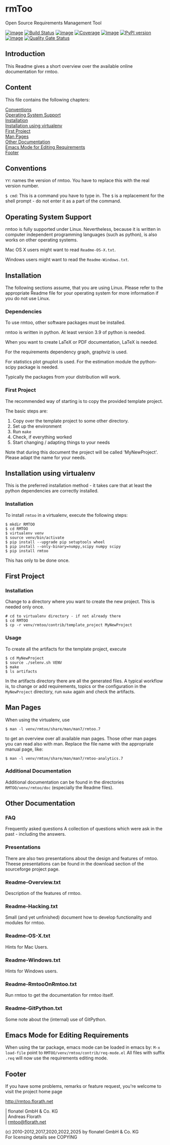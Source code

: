 [//]: # (copyright 2010-2012,2017,2020,2022,2025 by flonatel GmbH & Co. KG / Andreas Florath)
[//]: # ( )
[//]: # (SPDX-License-Identifier: GPL-3.0-or-later)
[//]: # ( )
[//]: # (This file is part of rmtoo.)
[//]: # ( )  
[//]: # (rmtoo is free software: you can redistribute it and/or modify)
[//]: # (it under the terms of the GNU General Public License as published by)
[//]: # (the Free Software Foundation, either version 3 of the License, or)
[//]: # (at your option any later version.)
[//]: # ( )
[//]: # (rmtoo is distributed in the hope that it will be useful,)
[//]: # (but WITHOUT ANY WARRANTY; without even the implied warranty of)
[//]: # (MERCHANTABILITY or FITNESS FOR A PARTICULAR PURPOSE.  See the)
[//]: # (GNU General Public License for more details.)
[//]: # ( )  
[//]: # (You should have received a copy of the GNU General Public License)
[//]: # (along with rmtoo.  If not, see <https://www.gnu.org/licenses/>.)

# rmToo

Open Source Requirements Management Tool

[![image](https://img.shields.io/github/release/florath/rmtoo.svg)](https://github.com/florath/rmtoo/releases)
[![Build Status](https://github.com/florath/rmtoo/workflows/CI/badge.svg)](https://github.com/florath/rmtoo/actions)
[![image](https://img.shields.io/badge/License-GPL%20v3-blue.svg)](http://www.gnu.org/licenses/gpl-3.0)
[![Coverage](https://sonarcloud.io/api/project_badges/measure?project=florath_rmtoo&metric=coverage)](https://sonarcloud.io/summary/new_code?id=florath_rmtoo)
[![image](https://img.shields.io/github/downloads/florath/rmtoo/total.svg)](http://rmtoo.florath.net)
[![PyPI version](https://img.shields.io/pypi/v/rmtoo)](https://pypi.org/project/rmtoo/)
[![image](https://img.shields.io/coverity/scan/12488.svg)](https://scan.coverity.com/projects/rmtoo)
[![Quality Gate Status](https://sonarcloud.io/api/project_badges/measure?project=florath_rmtoo&metric=alert_status)](https://sonarcloud.io/summary/new_code?id=florath_rmtoo)

## Introduction

This Readme gives a short overview over the available online
documentation for rmtoo.

## Content

This file contains the following chapters:

[Conventions](#Conventions)  
[Operating System Support](#Operating-System-Support)  
[Installation](#Installation)  
[Installation using virtualenv](#Installation-using-virtualenv)  
[First Project](#First-Project)  
[Man Pages](#Man-Pages)  
[Other Documentation](#Other-Documentation)  
[Emacs Mode for Editing Requirements](#Emacs-Mode-for-Editing-Requirements)  
[Footer](#Footer)

## Conventions

`YY`: names the version of rmtoo. You have to replace this with the real
    version number.

`$ cmd`: This is a command you have to type in. The `$` is a replacement for
    the shell prompt - do not enter it as a part of the command.

## Operating System Support

rmtoo is fully supported under Linux. Nevertheless, because it is
written in computer independent programming languages (such as python),
is also works on other operating systems.

Mac OS X users might want to read `Readme-OS-X.txt`.

Windows users might want to read the `Readme-Windows.txt`.

## Installation

The following sections assume, that you are using Linux. Please refer to
the appropriate Readme file for your operating system for more
information if you do not use Linux.

### Dependencies

To use rmtoo, other software packages must be installed.

rmtoo is written in python. At least version 3.9 of python is needed.

When you want to create LaTeX or PDF documentation, LaTeX is needed.

For the requirements dependency graph, graphviz is used.

For statistics plot gnuplot is used. For the estimation module the
python-scipy package is needed.

Typically the packages from your distribution will work.

### First Project

The recommended way of starting is to copy the provided template
project.

The basic steps are:

1)  Copy over the template project to some other directory.
2)  Set up the environment
3)  Run `make`
4)  Check, if everything worked
5)  Start changing / adapting things to your needs

Note that during this document the project will be called
\'MyNewProject\'. Please adapt the name for your needs.

## Installation using virtualenv

This is the preferred installation method - it takes care that at least
the python dependencies are correctly installed.

### Installation

To install `rmtoo` in a virtualenv, execute the following steps:

``` {.bash}
$ mkdir RMTOO
$ cd RMTOO
$ virtualenv venv
$ source venv/bin/activate
$ pip install --upgrade pip setuptools wheel
$ pip install --only-binary=numpy,scipy numpy scipy
$ pip install rmtoo
```

This has only to be done once.

## First Project

### Installation

Change to a directory where you want to create the new project. This is
needed only once.

``` {.bash}
# cd to virtualenv directory - if not already there
$ cd RMTOO
$ cp -r venv/rmtoo/contrib/template_project MyNewProject
```

### Usage

To create all the artifacts for the template project, execute

``` {.bash}
$ cd MyNewProject
$ source ./setenv.sh VENV
$ make
$ ls artifacts
```

In the artifacts directory there are all the generated files. A typical
workflow is, to change or add requirements, topics or the configuration
in the `MyNewProject` directory, run `make` again and check the
artifacts.

## Man Pages

When using the virtualenv, use

``` {.bash}
$ man -l venv/rmtoo/share/man/man7/rmtoo.7
```

to get an overview over all available man pages. Those other man pages
you can read also with man. Replace the file name with the appropriate
manual page, like:

``` {.bash}
$ man -l venv/rmtoo/share/man/man7/rmtoo-analytics.7
```

### Additional Documentation

Additional documentation can be found in the directories
`RMTOO/venv/rmtoo/doc` (especially the Readme files).

## Other Documentation

### FAQ

Frequently asked questions A collection of questions which were ask in
the past - including the answers.

### Presentations

There are also two presentations about the design and features of rmtoo.
Theese presentations can be found in the download section of the
sourceforge project page. 

### Readme-Overview.txt

Description of the features of rmtoo.

### Readme-Hacking.txt

Small (and yet unfinished) document how to develop functionality and
modules for rmtoo.

### Readme-OS-X.txt

Hints for Mac Users.

### Readme-Windows.txt

Hints for Windows users.

### Readme-RmtooOnRmtoo.txt

Run rmtoo to get the documentation for rmtoo itself.

### Readme-GitPython.txt

Some note about the (internal) use of GitPython.

## Emacs Mode for Editing Requirements

When using the tar package, emacs mode can be loaded in emacs by:
`M-x load-file` point to `RMTOO/venv/rmtoo/contrib/req-mode.el` All
files with suffix `.req` will now use the requirements editing mode.

## Footer

If you have some problems, remarks or feature request, you\'re welcome
to visit the project home page

<http://rmtoo.florath.net>

| flonatel GmbH & Co. KG  
| Andreas Florath  
| <rmtoo@florath.net>

\(c\) 2010-2012,2017,2020,2022,2025 by flonatel GmbH & Co. KG  
For licensing details see COPYING
